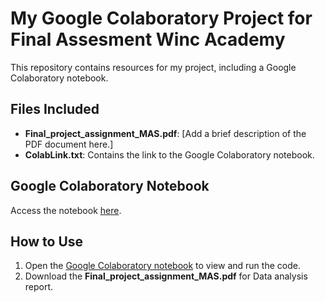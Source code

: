 # My Google Colaboratory Project for Final Assesment Winc Academy 

This repository contains resources for my project, including a Google Colaboratory notebook.

## Files Included
- **Final_project_assignment_MAS.pdf**: [Add a brief description of the PDF document here.]
- **ColabLink.txt**: Contains the link to the Google Colaboratory notebook.

## Google Colaboratory Notebook
Access the notebook [here](https://colab.research.google.com/drive/1N_WpyMao4ZzuW_Y4IbOq9iMRq3hfYrd1#scrollTo=qCUmPde_BiId).

## How to Use
1. Open the [Google Colaboratory notebook](https://colab.research.google.com/drive/1N_WpyMao4ZzuW_Y4IbOq9iMRq3hfYrd1#scrollTo=qCUmPde_BiId) to view and run the code.
2. Download the **Final_project_assignment_MAS.pdf** for Data analysis report.

